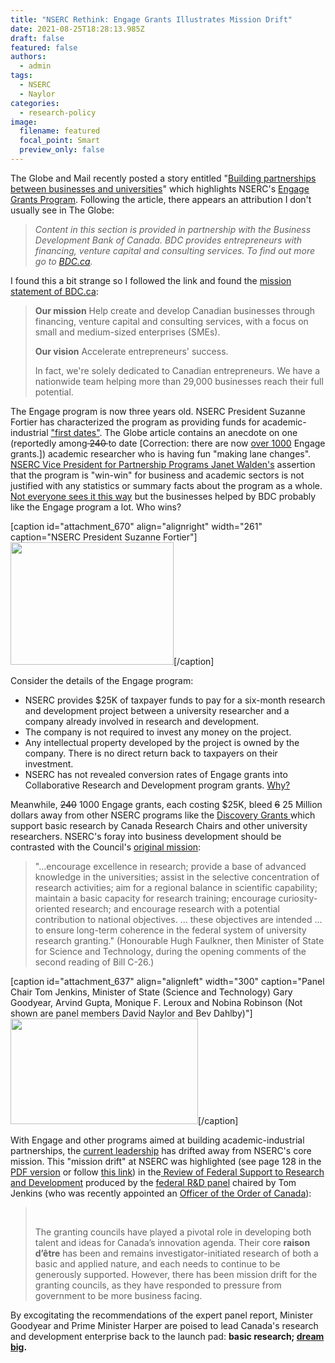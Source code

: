 ```yaml
---
title: "NSERC Rethink: Engage Grants Illustrates Mission Drift"
date: 2021-08-25T18:28:13.985Z
draft: false
featured: false
authors:
  - admin
tags:
  - NSERC
  - Naylor
categories:
  - research-policy
image:
  filename: featured
  focal_point: Smart
  preview_only: false
---
```



The Globe and Mail recently posted a story entitled "<a href="http://www.theglobeandmail.com/report-on-business/small-business/sb-tools/sb-how-to/expand-your-sales/building-partnerships-between-business-and-universities/article2221568/">Building partnerships between businesses and universities</a>" which highlights NSERC's <a href="http://www.nserc-crsng.gc.ca/Professors-Professeurs/RPP-PP/Engage-Engagement_eng.asp">Engage Grants Program</a>. 
Following the article, there appears an attribution I don't usually see in The Globe:
<blockquote><em>Content  in this section is provided in partnership with the Business Development Bank of Canada. 
BDC provides entrepreneurs with financing, venture capital and consulting services. 
To find out more go to <a href="http://www.bdc.ca/EN/Pages/home.aspx">BDC.ca</a>. </em></blockquote>
I found this a bit strange so I followed the link and found the <a href="http://www.bdc.ca/EN/about/overview/Pages/overview1.aspx">mission statement of BDC.ca</a>:
<blockquote><strong>Our mission</strong>
Help  create and develop Canadian  businesses through financing, venture  capital and consulting services,  with a focus on small and medium-sized  enterprises (SMEs).

<strong>Our vision</strong>
Accelerate entrepreneurs' success.

In fact, we're solely dedicated to Canadian entrepreneurs. We have a nationwide team helping more than 29,000 businesses reach their full potential.</blockquote>
The Engage program is now three years old. 
NSERC President Suzanne Fortier has characterized the program as providing funds for academic-industrial <a href="http://www.hilltimes.com/opinion-piece/policy-briefing/2011/10/03/innovation-is-a-highly-competitive-race/28351">"first dates"</a>. 
The Globe article contains an anecdote on one (reportedly among<del> 240 </del>to date [Correction: there are now <a href="http://www.marketwatch.com/story/dartmouth-company-taps-into-university-expertise-to-develop-a-full-scale-simulator-for-seaplane-safety-2011-12-12">over 1000</a> Engage grants.]) academic researcher who  is having fun "making lane changes". 
<a href="http://www.nserc-crsng.gc.ca/NSERC-CRSNG/ExecutiveTeam-EquipeDirection_eng.asp">NSERC Vice President for Partnership Programs Janet  Walden's</a> assertion that the program is "win-win" for business and academic sectors  is not justified with any statistics or summary facts about the program  as a whole. <a href="http://nghoussoub.com/2011/11/07/the-market-for-free-money-is-infinite/">Not everyone sees it this way</a> but the businesses helped by BDC probably like the Engage program a lot. Who wins?

[caption id="attachment_670" align="alignright" width="261" caption="NSERC President Suzanne Fortier"]<a rel="attachment wp-att-670" href="http://blog.math.toronto.edu/colliand/2012/01/03/636/fortier_small/"><img class="size-full wp-image-670" src="http://blog.math.toronto.edu/colliand/files/2012/01/Fortier_small.jpg" alt="" width="261" height="196" /></a>[/caption]

Consider the details of the Engage program:
<ul>
	<li>NSERC provides $25K of taxpayer funds to pay for a six-month research  and development project between a university researcher and a company  already involved in research and development.</li>
	<li>The company is not required to invest any money on the project.</li>
	<li>Any intellectual property developed by the project is owned by  the company. There is no direct return back to taxpayers on their  investment.</li>
	<li>NSERC has not revealed conversion rates of Engage grants into Collaborative Research and Development program grants. <a href="http://nghoussoub.com/2011/12/06/is-nsercs-matchmaking-effort-leading-to-too-many-free-one-night-stands/">Why?</a></li>
</ul>

Meanwhile,  <del>240</del> 1000 Engage grants, each costing $25K, bleed <del>6</del> 25 Million dollars away from  other NSERC programs like the <a href="http://www.nserc-crsng.gc.ca/professors-professeurs/grants-subs/dgigp-psigp_eng.asp">Discovery Grants </a>which support basic  research by Canada Research Chairs and other university researchers. NSERC's foray into business development should be contrasted with the Council's <a href="http://www.nserc-crsng.gc.ca/NSERC-CRSNG/History-Historique/chronicle-chronique_eng.asp">original mission</a>:
<blockquote>"...encourage excellence in research; provide a base of  advanced knowledge in the universities; assist in the selective  concentration of research activities; aim for a regional balance in  scientific capability; maintain a basic capacity for research training;  encourage curiosity-oriented research; and encourage research with a  potential contribution to national objectives. ... these objectives are  intended ... to ensure long-term coherence in the federal system of  university research granting." (Honourable Hugh Faulkner, then Minister  of State for Science and Technology, during the opening comments of the  second reading of Bill C-26.)</blockquote>
[caption id="attachment_637" align="alignleft" width="300" caption="Panel Chair Tom Jenkins, Minister of State (Science and Technology) Gary Goodyear, Arvind Gupta, Monique F. Leroux and Nobina Robinson (Not shown are panel members David Naylor and Bev Dahlby)"]<a rel="attachment wp-att-637" href="http://blog.math.toronto.edu/colliand/2012/01/03/636/minister/"><img class="size-medium wp-image-637" src="http://blog.math.toronto.edu/colliand/files/2012/01/minister-300x169.jpg" alt="" width="300" height="169" /></a>[/caption]

With Engage and other programs aimed at building academic-industrial  partnerships, the <a href="http://www.nserc-crsng.gc.ca/NSERC-CRSNG/ExecutiveTeam-EquipeDirection_eng.asp">current leadership</a> has drifted away from NSERC's core mission. This "mission drift" at NSERC was highlighted (see page 128 in the <a href="http://rd-review.ca/eic/site/033.nsf/vwapj/R-D_InnovationCanada_Final-eng.pdf/$FILE/R-D_InnovationCanada_Final-eng.pdf">PDF version</a> or follow <a href="http://rd-review.ca/eic/site/033.nsf/eng/00304.html#red6">this link</a>) in the<a href="http://rd-review.ca/eic/site/033.nsf/eng/h_00287.html"> Review of Federal Support to Research and Development</a> produced by the <a href="http://rd-review.ca/eic/site/033.nsf/eng/h_00010.html">federal R&amp;D panel</a> chaired by Tom Jenkins (who was recently appointed an <a href="http://www.gg.ca/document.aspx?id=14390">Officer of the Order of Canada</a>):
<blockquote>&nbsp;

The granting councils have played a pivotal role in developing both talent and ideas for Canada’s innovation agenda. Their core <strong>raison d’être</strong> has been and remains investigator-initiated research of both a basic and applied nature, and each needs to continue to be generously supported. However, there has been mission drift for the granting councils, as they have responded to pressure from government to be more business facing.</blockquote>
By excogitating the recommendations of the expert panel report, Minister Goodyear and Prime Minister Harper are poised to lead Canada's research and development enterprise back to the launch pad: <strong>basic research; <a href="http://blog.math.toronto.edu/colliand/2011/11/26/556/">dream big</a>.</strong>

&nbsp;
